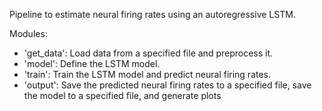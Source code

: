 Pipeline to estimate neural firing rates using an autoregressive LSTM.

Modules:
- 'get_data': Load data from a specified file and preprocess it.
- 'model': Define the LSTM model.
- 'train': Train the LSTM model and predict neural firing rates.
- 'output': Save the predicted neural firing rates to a specified file,
            save the model to a specified file, and generate plots

